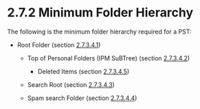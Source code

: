 <html dir="LTR" xmlns:mshelp="http://msdn.microsoft.com/mshelp" xmlns:ddue="http://ddue.schemas.microsoft.com/authoring/2003/5" xmlns:xlink="http://www.w3.org/1999/xlink" xmlns:tool="http://www.microsoft.com/tooltip">
    <head>
        <meta http-equiv="Content-Type" content="text/html; CHARSET=utf-8"></meta>
        <meta name="save" content="history"></meta>
        <title>2.7.2 Minimum Folder Hierarchy</title>
        <xml>
            <mshelp:toctitle title="2.7.2 Minimum Folder Hierarchy"></mshelp:toctitle>
            <mshelp:rltitle title="[MS-PST]: Minimum Folder Hierarchy"></mshelp:rltitle>
            <mshelp:keyword index="A" term="cbaeebd5-8277-475b-b2df-b98db8d0e300"></mshelp:keyword>
            <mshelp:attr name="DCSext.ContentType" value="open specification"></mshelp:attr>
            <mshelp:attr name="AssetID" value="cbaeebd5-8277-475b-b2df-b98db8d0e300"></mshelp:attr>
            <mshelp:attr name="TopicType" value="kbRef"></mshelp:attr>
            <mshelp:attr name="DCSext.Title" value="[MS-PST]: Minimum Folder Hierarchy" />
        </xml>
    </head>
    <body>
        <div id="header">
            <h1 class="heading">2.7.2 Minimum Folder Hierarchy</h1>
        </div>
        <div id="mainSection">
            <div id="mainBody">
                <div id="allHistory" class="saveHistory"></div>
                <div id="sectionSection0" class="section" name="collapseableSection">
                    

<p>The following is the minimum folder hierarchy required for a
PST:</p>

<ul><li><p><span><span> 
</span></span>Root Folder (section <a href="ad097975-0d95-4dce-b919-0c9e55717b9a.md">2.7.3.4.1</a>)</p>

<ul><li><p><span><span> 
</span></span>Top of Personal Folders (IPM SuBTree) (section <a href="ea4d8b8a-6062-4930-94ee-555527a274d1.md">2.7.3.4.2</a>)</p>

<ul><li><p><span><span> 
</span></span>Deleted Items (section <a href="eecee387-d915-4af8-a0ac-aaf3726aeeb3.md">2.7.3.4.5</a>)</p>

</li></ul></li><li><p><span><span> 
</span></span>Search Root (section <a href="8c67cbb0-ce1a-4243-877b-c3214b43ad8b.md">2.7.3.4.3</a>)</p>

</li><li><p><span><span> 
</span></span>Spam search Folder (section <a href="5c99e623-d741-4046-b2be-ba7904668af8.md">2.7.3.4.4</a>)</p>

</li></ul></li></ul>
                </div>
            </div>
        </div>
    </body>
</html>
